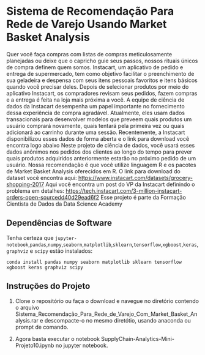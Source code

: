 # Sistema de Recomendação Para Rede de Varejo Usando Market Basket Analysis

Quer você faça compras com listas de compras meticulosamente
planejadas ou deixe que o capricho guie seus passos, nossos rituais únicos de
compra definem quem somos. Instacart, um aplicativo de pedido e entrega de
supermercado, tem como objetivo facilitar o preenchimento de sua geladeira e
despensa com seus itens pessoais favoritos e itens básicos quando você precisar
deles. Depois de selecionar produtos por meio do aplicativo Instacart, os
compradores revisam seus pedidos, fazem compras e a entrega é feita na loja
mais próxima a você.
A equipe de ciência de dados da Instacart desempenha um papel
importante no fornecimento dessa experiência de compra agradável. Atualmente,
eles usam dados transacionais para desenvolver modelos que preveem quais
produtos um usuário comprará novamente, quais tentará pela primeira vez ou
quais adicionará ao carrinho durante uma sessão. Recentemente, a Instacart
disponibilizou esses dados de forma aberta e o link para download você encontra
logo abaixo
Neste projeto de ciência de dados, você usará esses dados anônimos nos
pedidos dos clientes ao longo do tempo para prever quais produtos adquiridos
anteriormente estarão no próximo pedido de um usuário.
Nossa recomendação é que você utilize linguagem R e os pacotes de
Market Basket Analysis oferecidos em R. O link para download do dataset você
encontra aqui:
https://www.instacart.com/datasets/grocery-shopping-2017
Aqui você encontra um post do VP da Instacart definindo o problema em
detalhes:
https://tech.instacart.com/3-million-instacart-orders-open-sourcedd40d29ead6f2
Esse projeto é parte da Formação Cientista de Dados da Data Science Academy

## Dependências de Software

Tenha certeza que `jupyter-notebook`,`pandas`,`numpy`,`seaborn`,`matplotlib`,`sklearn`,`tensorflow`,`xgboost`,`keras`,`graphviz` e `scipy` estão instalados:

`conda install pandas numpy seaborn matplotlib sklearn tensorflow xgboost keras graphviz scipy`

## Instruções do Projeto

1. Clone o repositório ou faça o download e navegue no diretório contendo o arquivo Sistema_Recomendação_Para_Rede_de_Varejo_Com_Market_Basket_Analysis.rar e descompacte-o no mesmo diretótio, usando anaconda ou prompt de comando.

2. Agora basta executar o notebook SupplyChain-Analytics-Mini-Projeto10.ipynb no jupyter notebook.
